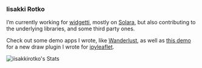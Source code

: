 ### Iisakki Rotko

I’m currently working for [widgetti](https://github.com/widgetti), mostly on [Solara](https://github.com/widgetti/solara), but also contributing to the underlying libraries, and some third party ones.

Check out some demo apps I wrote, like [Wanderlust](https://huggingface.co/spaces/solara-dev/wanderlust), as well as [this demo](https://app.py.cafe/snippet/solara/v1?c=H4sIAHShL2YAA41WbW_bNhD-K5yKIXKhCE4CO4kBAevabvuwrcWS7cMsQ6Clk82GIjWSSuIF-e876sWibHWugiQg7-Fzx-NzR754qczAW3i5kgUxu5KJDWFFKZUh78QuIH8KJkWMP-2klpwquh-ycseB5hyMO_XEsg0YbZdl1NBFuyr8A2hq2CMsOdNmifyrFYk6o2qN_nI1sStTEAZUkkFOK24Qt5xdhZdX09n17W1A5uHs6vJqNrtcxeJfKQsHNwtn00vLYOdH-F04emr8jOCGAdQxFbRMON3V8H7r4ZpqQJMOP5Ug7owCML_RMsRfwR7CdcV4llSK-9ZbpRTyJgWm_TgvdbaX2qiArKXkAfldChhNkjUg3ZZlkKRSGCW5HoH9RLm2uFj80JpSicckMAQ8G8jJZ7oBf7KwCIKfnZIiyRR98uX6S0AsjxQB2YBMvmgpLNQC7cfy1kyiiMReil4NxJ6DqClRAeEj5RXYM3zbDwPytmPFQ-zgwA9oFRTy8RTt0Ga_5-OpXCryTJhw1h6DrHex848NNeky9jDmAozaxd4KR6mUKmMCN65xgnwXkRyzUCk4gRzntxG2622cXXqOwXik7nCQP43CIm_IO86JNFtQmlCkg4yZNq-a-EykIUkrq-qvJrX33moDRdFpbaj_n3GjVHxA-_vGHAKHAjXmpNEVfuQOWjH0SBtE5Miktxh4NtELOSup2X4q662cLcjLK3l1QAVVD6AsjGGwx_ZByUSD0cDhJHyAnZ-fWcT5ywD3elaXVFcwNMuSlHK-pulDXUudq6YP9mWJg6SZ891kOofQWMN9CTb_9946jylmXlTlwNnXlwekqaHoXlVNM-jwClBqoqPrLG20lYYE8hxS47s7DDACbHMZiJSBjtpGZNc1f5-Y2XYU7yWvCuFrg1KJXmJvC2yzNVjLWNe30-9j73WYrqOVlLONiLB46l4ce4cbbtF3uDTd-pyugSP6Fzws1EFJugOLvYDUZzs87wP1u_7v5WbD4cfKGBTZHd6KHPyGwdVugF7sFSfVLmpa7UF8TowNlx97tk76gGLPHtHis-S7DdYazlvZJoIWEJ0VGTu3Zqu3U7QfscBdWlvwI3SPeJ5SnZfojzMB5xb2LfQfsKRtd-8ddI35pIsG-C1OsCO5HtrhCfqCiUr3FXlKg9ixns83SuIZWBleHIjQfk5rs_d418xsV8UnErZXFKVUI5eHfVpE9s9R6-o-3EkP0mBGII3Wo-bf_xENgeNkOkWh8-RpC8Abz7YJjADrZ42Ols7e7xmHX-30PgP4iIn2b6DJaiz4rrEu3Q6HZ9jT_o1RHN4To1zoRVYm6h-UIUaDM37TRlAgF1PbRCYHawdSeLOvaLw8UAXK76-WCSK9AIX8T8VQpBiIxqewqIpyh89Z92m7DwHhVgIIa2hxTMvyLwZP3iK3HSCoC--joGuOKGOT7XGZPuSYTLtrdIKL35At1dsFuZ3OZ_l0Pr-dQg6zm_V6dr3O6M10fZ3NL-Y3Fxjf638WyoxopAsAAA) for a new draw plugin I wrote for [ipyleaflet](https://github.com/jupyter-widgets/ipyleaflet).

![iisakkirotko's Stats](https://github-readme-stats.vercel.app/api?username=iisakkirotko&show_icons=true&theme=transparent&count_private=true)
